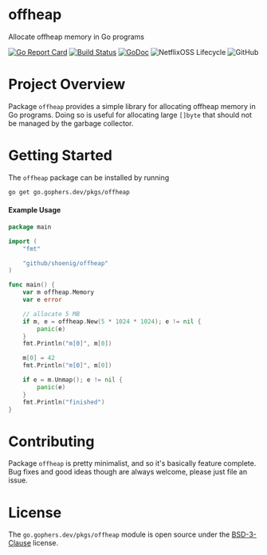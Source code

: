 offheap
=======

Allocate offheap memory in Go programs

[![Go Report Card](https://goreportcard.com/badge/go.gophers.dev/pkgs/offheap)](https://goreportcard.com/report/go.gophers.dev/pkgs/offheap)
[![Build Status](https://travis-ci.com/shoenig/offheap.svg?branch=master)](https://travis-ci.com/shoenig/offheap)
[![GoDoc](https://godoc.org/go.gophers.dev/pkgs/offheap?status.svg)](https://godoc.org/go.gophers.dev/pkgs/offheap)
![NetflixOSS Lifecycle](https://img.shields.io/osslifecycle/shoenig/offheap.svg)
![GitHub](https://img.shields.io/github/license/shoenig/offheap.svg)

# Project Overview

Package `offheap` provides a simple library for allocating offheap memory in
Go programs. Doing so is useful for allocating large `[]byte` that should not
be managed by the garbage collector.

# Getting Started

The `offheap` package can be installed by running

```bash
go get go.gophers.dev/pkgs/offheap
 ```

#### Example Usage

```go
package main

import (
    "fmt"

    "github/shoenig/offheap"
)

func main() {
    var m offheap.Memory
    var e error

    // allocate 5 MB
    if m, e = offheap.New(5 * 1024 * 1024); e != nil {
        panic(e)
    }
    fmt.Println("m[0]", m[0])

    m[0] = 42
    fmt.Println("m[0]", m[0])

    if e = m.Unmap(); e != nil {
        panic(e)
    }
    fmt.Println("finished")
}
```

# Contributing

Package `offheap` is pretty minimalist, and so it's basically feature complete.
Bug fixes and good ideas though are always welcome, please just file an issue.

# License

The `go.gophers.dev/pkgs/offheap` module is open source under the [BSD-3-Clause](LICENSE) license.


